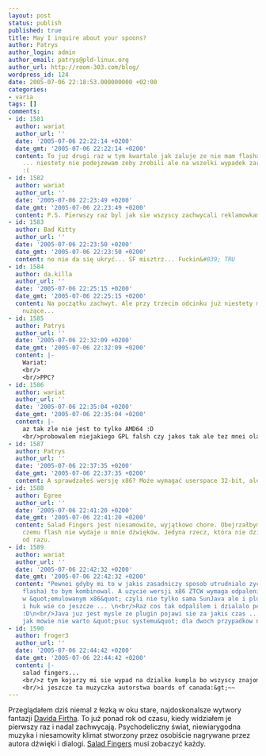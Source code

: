```yaml
---
layout: post
status: publish
published: true
title: May I inquire about your spoons?
author: Patrys
author_login: admin
author_email: patrys@pld-linux.org
author_url: http://room-303.com/blog/
wordpress_id: 124
date: 2005-07-06 22:18:53.000000000 +02:00
categories:
- varia
tags: []
comments:
- id: 1581
  author: wariat
  author_url: ''
  date: '2005-07-06 22:22:14 +0200'
  date_gmt: '2005-07-06 22:22:14 +0200'
  content: To juz drugi raz w tym kwartale jak zaluje ze nie mam flasha w komputerze
    ... niestety nie podejzewam zeby zrobili ale na wszelki wypadek zaraz sprawdze
    :(
- id: 1582
  author: wariat
  author_url: ''
  date: '2005-07-06 22:23:49 +0200'
  date_gmt: '2005-07-06 22:23:49 +0200'
  content: P.S. Pierwszy raz byl jak sie wszyscy zachwycali reklamowkami firefoxa.
- id: 1583
  author: Bad Kitty
  author_url: ''
  date: '2005-07-06 22:23:50 +0200'
  date_gmt: '2005-07-06 22:23:50 +0200'
  content: no nie da się ukryć... SF misztrz... Fuckin&#039; TRU
- id: 1584
  author: da.killa
  author_url: ''
  date: '2005-07-06 22:25:15 +0200'
  date_gmt: '2005-07-06 22:25:15 +0200'
  content: Na początku zachwyt. Ale przy trzecim odcinku już niestety monotonne i
    nużące...
- id: 1585
  author: Patrys
  author_url: ''
  date: '2005-07-06 22:32:09 +0200'
  date_gmt: '2005-07-06 22:32:09 +0200'
  content: |-
    Wariat:
    <br/>
    <br/>PPC?
- id: 1586
  author: wariat
  author_url: ''
  date: '2005-07-06 22:35:04 +0200'
  date_gmt: '2005-07-06 22:35:04 +0200'
  content: |-
    az tak zle nie jest to tylko AMD64 :D
    <br/>probowalem niejakiego GPL falsh czy jakos tak ale tez mnei olal ... choc przyznaje nei mialem wielkiego cisnienia w tym kierunku ... mam nadzieje ze macromedia w koncu zmontuje flasha dla AMD64 ... choc bardziej zalezaloby mi na pluginie SunJava do FF, ktorego tez nie ma, a Blackdown java dziala hmmm dziwnie :D
- id: 1587
  author: Patrys
  author_url: ''
  date: '2005-07-06 22:37:35 +0200'
  date_gmt: '2005-07-06 22:37:35 +0200'
  content: A sprawdzałeś wersję x86? Może wymagać userspace 32-bit, ale to już coś.
- id: 1588
  author: Egree
  author_url: ''
  date: '2005-07-06 22:41:20 +0200'
  date_gmt: '2005-07-06 22:41:20 +0200'
  content: Salad Fingers jest niesamowite, wyjątkowo chore. Obejrzałbym, ale nie wiedzieć
    czemu flash nie wydaje u mnie dźwięków. Jedyna rzecz, która nie działa w Ubuntu
    od razu.
- id: 1589
  author: wariat
  author_url: ''
  date: '2005-07-06 22:42:32 +0200'
  date_gmt: '2005-07-06 22:42:32 +0200'
  content: "Pewnei gdyby mi to w jakis zasadniczy sposob utrudnialo zycie (niemanie
    flasha) to bym kombinowal. A uzycie wersji x86 ZTCW wymaga odpalenia wielu rzeczy
    w &quot;emulowanym x86&quot; czyli nie tylko sama SunJava ale i plugin i firefox
    i huk wie co jeszcze ... \n<br/>Raz cos tak odpalilem i dzialalo powiedzmy dziwnie
    :D\n<br/>Java juz jest mysle ze plugin pojawi sie za jakis czas ... a flash ...
    jak mowie nie warto &quot;psuc systemu&quot; dla dwoch przypadkow na kwartal :D"
- id: 1590
  author: froger3
  author_url: ''
  date: '2005-07-06 22:44:42 +0200'
  date_gmt: '2005-07-06 22:44:42 +0200'
  content: |-
    salad fingers...
    <br/>z tym kojarzy mi sie wypad na dzialke kumpla bo wszyscy znajomi mieli na to faze:)
    <br/>i jeszcze ta muzyczka autorstwa boards of canada:&gt;~~
---
```

<p>Przeglądałem dziś niemal z łezką w oku stare, najdoskonalsze wytwory fantazji <a href="http://www.fat-pie.com/">Davida Firtha</a>. To już ponad rok od czasu, kiedy widziałem je pierwszy raz i nadal zachwycają. Psychodeliczny świat, niewiarygodna muzyka i niesamowity klimat stworzony przez osobiście nagrywane przez autora dźwięki i dialogi. <a href="http://www.fat-pie.com/flash.htm">Salad Fingers</a> musi zobaczyć każdy.</p>

